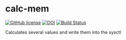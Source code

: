 calc-mem
========

[![GitHub license](https://sinfallas.files.wordpress.com/2016/02/gpl.png)](https://github.com/sinfallas/calc-mem/blob/master/LICENSE)
[![DOI](https://zenodo.org/badge/4102/sinfallas/calc-mem.svg)](https://zenodo.org/badge/latestdoi/4102/sinfallas/calc-mem)
[![Build Status](https://travis-ci.org/sinfallas/calc-mem.svg?branch=master)](https://travis-ci.org/sinfallas/calc-mem)

Calculates several values and write them into the sysctl
